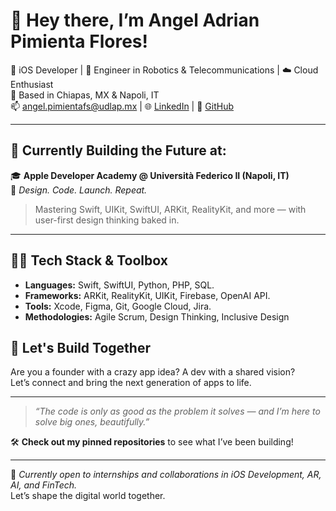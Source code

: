 # 👋 Hey there, I’m Angel Adrian Pimienta Flores!

🚀 iOS Developer | 🤖 Engineer in Robotics & Telecommunications | ☁️ Cloud Enthusiast  
📍 Based in Chiapas, MX & Napoli, IT  
📫 [angel.pimientafs@udlap.mx](mailto:angel.pimientafs@udlap.mx) | 🌐 [LinkedIn](https://linkedin.com/in/angelpimienta) | 🧠 [GitHub](https://github.com/Githubense)

---

## 🚧 Currently Building the Future at:
🎓 **Apple Developer Academy @ Università Federico II (Napoli, IT)**  
📱 *Design. Code. Launch. Repeat.*  
> Mastering Swift, UIKit, SwiftUI, ARKit, RealityKit, and more — with user-first design thinking baked in.

---

## 👨‍🔧 Tech Stack & Toolbox

- **Languages:** Swift, SwiftUI, Python, PHP, SQL.
- **Frameworks:** ARKit, RealityKit, UIKit, Firebase, OpenAI API.
- **Tools:** Xcode, Figma, Git, Google Cloud, Jira.
- **Methodologies:** Agile Scrum, Design Thinking, Inclusive Design  

## 📲 Let's Build Together

Are you a founder with a crazy app idea? A dev with a shared vision?  
Let’s connect and bring the next generation of apps to life.

---

> _“The code is only as good as the problem it solves — and I’m here to solve big ones, beautifully.”_

🛠️ **Check out my pinned repositories** to see what I’ve been building!

---

🌟 *Currently open to internships and collaborations in iOS Development, AR, AI, and FinTech.*  
Let’s shape the digital world together.
